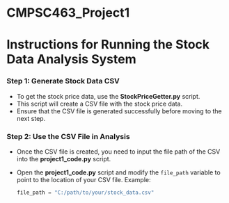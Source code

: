 # CMPSC463_Project1

# Instructions for Running the Stock Data Analysis System

### Step 1: Generate Stock Data CSV
- To get the stock price data, use the **StockPriceGetter.py** script.
- This script will create a CSV file with the stock price data.
- Ensure that the CSV file is generated successfully before moving to the next step.

### Step 2: Use the CSV File in Analysis
- Once the CSV file is created, you need to input the file path of the CSV into the **project1_code.py** script.
- Open the **project1_code.py** script and modify the `file_path` variable to point to the location of your CSV file. Example:
  
  ```python
  file_path = "C:/path/to/your/stock_data.csv"

